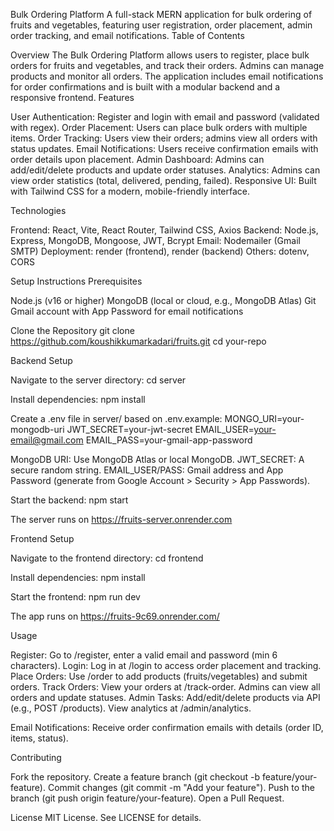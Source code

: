 Bulk Ordering Platform
A full-stack MERN application for bulk ordering of fruits and vegetables, featuring user registration, order placement, admin order tracking, and email notifications.
Table of Contents

Overview
The Bulk Ordering Platform allows users to register, place bulk orders for fruits and vegetables, and track their orders. Admins can manage products and monitor all orders. The application includes email notifications for order confirmations and is built with a modular backend and a responsive frontend.
Features

User Authentication: Register and login with email and password (validated with regex).
Order Placement: Users can place bulk orders with multiple items.
Order Tracking: Users view their orders; admins view all orders with status updates.
Email Notifications: Users receive confirmation emails with order details upon placement.
Admin Dashboard: Admins can add/edit/delete products and update order statuses.
Analytics: Admins can view order statistics (total, delivered, pending, failed).
Responsive UI: Built with Tailwind CSS for a modern, mobile-friendly interface.

Technologies

Frontend: React, Vite, React Router, Tailwind CSS, Axios
Backend: Node.js, Express, MongoDB, Mongoose, JWT, Bcrypt
Email: Nodemailer (Gmail SMTP)
Deployment: render (frontend), render (backend)
Others: dotenv, CORS

Setup Instructions
Prerequisites

Node.js (v16 or higher)
MongoDB (local or cloud, e.g., MongoDB Atlas)
Git
Gmail account with App Password for email notifications

Clone the Repository
git clone https://github.com/koushikkumarkadari/fruits.git
cd your-repo

Backend Setup

Navigate to the server directory:
cd server


Install dependencies:
npm install


Create a .env file in server/ based on .env.example:
MONGO_URI=your-mongodb-uri
JWT_SECRET=your-jwt-secret
EMAIL_USER=your-email@gmail.com
EMAIL_PASS=your-gmail-app-password


MongoDB URI: Use MongoDB Atlas or local MongoDB.
JWT_SECRET: A secure random string.
EMAIL_USER/PASS: Gmail address and App Password (generate from Google Account > Security > App Passwords).


Start the backend:
npm start


The server runs on https://fruits-server.onrender.com



Frontend Setup

Navigate to the frontend directory:
cd frontend


Install dependencies:
npm install


Start the frontend:
npm run dev


The app runs on https://fruits-9c69.onrender.com/

Usage

Register: Go to /register, enter a valid email and password (min 6 characters).
Login: Log in at /login to access order placement and tracking.
Place Orders: Use /order to add products (fruits/vegetables) and submit orders.
Track Orders: View your orders at /track-order. Admins can view all orders and update statuses.
Admin Tasks:
Add/edit/delete products via API (e.g., POST /products).
View analytics at /admin/analytics.


Email Notifications: Receive order confirmation emails with details (order ID, items, status).

Contributing

Fork the repository.
Create a feature branch (git checkout -b feature/your-feature).
Commit changes (git commit -m "Add your feature").
Push to the branch (git push origin feature/your-feature).
Open a Pull Request.

License
MIT License. See LICENSE for details.
